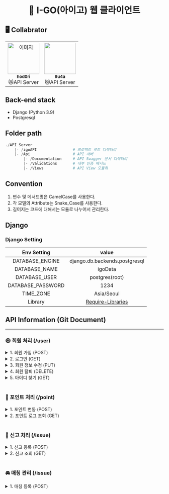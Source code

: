 <h1 align="center"> 🚗 I-GO(아이고) 웹 클라이언트 </h1>

## 🖥️ Collabrator

<table>
  <tr>
    <td align="center"><a href="https://github.com/hod0ri"><img src="https://avatars.githubusercontent.com/u/65306839?v=4" width="100px;" alt="이미지"/><br /><sub><b>hod0ri</b></sub></a><br />😿API Server</td>
    <td align="center"><a href="https://github.com/9u4a"><img src="https://avatars.githubusercontent.com/u/81855010?v=4" width="100px;" alt=""/><br /><sub><b>9u4a</b></sub></a><br />😿API Server</td>
  </tr>
</table>

## Back-end stack

- Django (Python 3.9)
- Postgresql

## Folder path

```py
./API Server
    |- /igoAPI                # 프로젝트 루트 디렉터리
    |- /Api                   # API 서버
        |- /Documentation     # API Swagger 문서 디렉터리
        |- /Validations       # 내부 인증 메서드
        |- /Views             # API View 모듈화
```

## Convention

1. 변수 및 메서드명은 CamelCase를 사용한다.
2. 각 모델의 Attribute는 Snake_Case를 사용한다.
3. 길어지는 코드에 대해서는 모듈로 나누어서 관리한다.

## Django

### Django Setting

|          Env Setting           |   value    |
| :------------------------: | :--------: |
| DATABASE_ENGINE |    django.db.backends.postgresql    |
| DATABASE_NAME |    igoData    |
| DATABASE_USER |    postgres(root)    |
| DATABASE_PASSWORD |    1234    |
|             TIME_ZONE             | Asia/Seoul |
|Library|[Require-Libraries](https://github.com/Hod0ri/2022-Capstone-IGO/blob/main/API%20Server/requirements.txt)|

## API Information (Git Document)
---
### 😆 회원 처리 (/user)
<details>
<summary>1. 회원 가입 (POST)</summary>

### Request Form

|     TAG     |      value      | required |
| :---------: | :-------------: | :------: |
|   API URL   |      /user      |    -     |
|   Method    |      POST       |    -     |
|   user_Id   |     String      |    ✔️     |
|  user_Nick  |     String      |    ✔️     |
|  user_Name  |     String      |    ✔️     |
| user_Driver |     Boolean     |    ✔️     |
| user_Phone  |     String      |    ✔️     |
| user_Email  |     String      |    ✔️     |

### Response Form

|     TAG     |      value      | Example |
| :---------: | :-------------: | :------: |
|   success  |      String    |    false     |
|   err   |     String      |    user_Nick is not Defined     |
</details>

<details>
<summary>2. 로그인 (GET)</summary>

### Request Form

|     TAG     |      value      | required |
| :---------: | :-------------: | :------: |
|   API URL   |      /user      |    -     |
|   Method    |      GET       |    -     |
|   token (inCookie)   |     String      |    ✔️     |

### Response Form

|     TAG     |      value      | Example |
| :---------: | :-------------: | :------: |
|   success  |      String    |    false     |
|   user_Nick  |      String    |    None     |
|   errMsg   |     String      |    'user_Nick is not Defined'     |

</details>
<details>
<summary>3. 회원 정보 수정 (PUT)</summary>

### Request Form

|     TAG     |      value      | required |
| :---------: | :-------------: | :------: |
|   API URL   |      /user      |    -     |
|   Method    |      POST       |    -     |
|   token (inCookie)   |     String      |    ✔️     |
|  user_Nick  |     String      |    ✔️     |
|  user_Name  |     String      |    ✔️     |
| user_Driver |     Boolean     |    ✔️     |
| user_Phone  |     String      |    ✔️     |
| user_Email  |     String      |    ✔️     |

### Response Form

|     TAG     |      value      | Example |
| :---------: | :-------------: | :------: |
|   success  |      String    |    false     |
|   err   |     String      |    user_Phone is not Defined     |
</details>
<details>
<summary>4. 회원 탈퇴 (DELETE)</summary>

### Request Form

|     TAG     |      value      | required |
| :---------: | :-------------: | :------: |
|   API URL   |      /user      |    -     |
|   Method    |      GET       |    -     |
|   token (inCookie)   |     String      |    ✔️     |

### Response Form

|     TAG     |      value      | Example |
| :---------: | :-------------: | :------: |
|   success  |      String    |    true     |
|   errMsg   |     String      |    ''     |

</details>
<details>
<summary>5. 아이디 찾기 (GET)</summary>

### Request Form

|     TAG     |      value      | required |
| :---------: | :-------------: | :------: |
|   API URL   |      /ems      |    -     |
|   Method    |      GET       |    -     |
|   user_Name   |     String      |    ✔️     |
|   user_Email   |     String      |    ✔️     |
|   user_Phone   |     String      |    ✔️     |

### Response Form

|     TAG     |      value      | Example |
| :---------: | :-------------: | :------: |
|   success  |      String    |    true     |
|   user_Id  |      String    |    user1     |
|   errMsg   |     String      |    ''     |

</details>

<br />

### 💸 포인트 처리 (/point)
<details>
<summary>1. 포인트 변동 (POST)</summary>

### Request Form

|     TAG     |      value      | required |
| :---------: | :-------------: | :------: |
|   API URL   |      /point      |    -     |
|   Method    |      POST       |    -     |
|   token (inCookie)   |     String      |    ✔️     |
|  pot_Date  |     datetime      |    ✔️     |
|  pot_Change  |     Integer      |    ✔️     |
| pot_Reason  |     String      |    ✔️     |

### Response Form

|     TAG     |      value      | Example |
| :---------: | :-------------: | :------: |
|   success  |      String    |    true     |
|   result | Integer | 3000 |
|   err   |     String      |    ''     |
</details>

<details>
<summary>2. 포인트 로그 조회 (GET)</summary>

### Request Form

|     TAG     |      value      | required |
| :---------: | :-------------: | :------: |
|   API URL   |      /point      |    -     |
|   Method    |      GET       |    -     |
|   token (inCookie)   |     String      |    ✔️     |
### Response Form

|     TAG     |      value      | Example |
| :---------: | :-------------: | :------: |
|   success  |      String    |    true     |
|   result | Json | All Log |
|   err   |     String      |    ''     |

### Log Form

|     TAG     |      value      | Example |
| :---------: | :-------------: | :------: |
|  pot_Date  |     datetime      |    2022-01-01 00:00:00     |
|  pot_Change  |     Integer      |    +1000     |
| pot_Reason  |     String      |    충전     |
| pot_Amount | Integer | 3000 |
</details>
<br />

### 🚩 신고 처리 (/issue)
<details>
<summary>1. 신고 등록 (POST)</summary>

### Request Form

|     TAG     |      value      | required |
| :---------: | :-------------: | :------: |
|   API URL   |      /issue      |    -     |
|   Method    |      POST       |    -     |
|   token (inCookie)   |     String      |    ✔️     |
|  ns_Target  |     String      |    ✔️     |
|  ns_Reason  |     String      |    ✔️     |
| ns_Etc  |     String      |    ✔️     |

### Response Form

|     TAG     |      value      | Example |
| :---------: | :-------------: | :------: |
|   success  |      String    |    true     |
|   err   |     String      |    ''     |
</details>

<details>
<summary>2. 신고 조회 (GET)</summary>

### Request Form

|     TAG     |      value      | required |
| :---------: | :-------------: | :------: |
|   API URL   |      /issue      |    -     |
|   Method    |      GET       |    -     |
|   token (inCookie)   |     String      |    ✔️     |

### Response Form

|     TAG     |      value      | Example |
| :---------: | :-------------: | :------: |
|   success  |      String    |    true     |
|   result | Json | All Log |
|   err   |     String      |    ''     |

### Log Form

|     TAG     |      value      | Example |
| :---------: | :-------------: | :------: |
|  ns_Date  |     datetime      |    2022-01-01 00:00:00     |
|  ns_Target  |     String      |    user2     |
| ns_Reason  |     String      |    노쇼     |
| ns_Etc | String | '' |
| ns_Status | String | 접수 대기 |
</details>
<br />

### 🚘 매칭 관리 (/issue)
<details>
<summary>1. 매칭 등록 (POST)</summary>

### Request Form

|     TAG     |      value      | required |
| :---------: | :-------------: | :------: |
|   API URL   |      /issue      |    -     |
|   Method    |      POST       |    -     |
|   token (inCookie)   |     String      |    ✔️     |
|  mm_Arrive  |     String      |     ✔️    |
|  mm_ArriveTime  |     Time      |    ✔️     |
|  mm_Goal  |     String      |         |
| mm_Price  |     Integer      |    ✔️     |
| mm_Desc  |     String      |         |

### Response Form

|     TAG     |      value      | Example |
| :---------: | :-------------: | :------: |
|   success  |      String    |    true     |
|   err   |     String      |    ''     |
</details>
